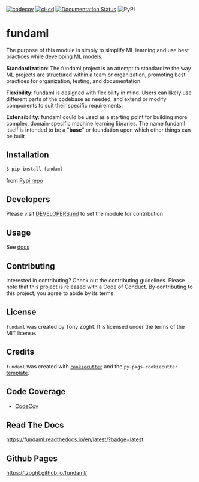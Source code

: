 
[![codecov](https://codecov.io/github/tzoght/mltz-base/branch/main/graph/badge.svg?token=UB03POGOUB)](https://codecov.io/github/tzoght/mltz-base)
[![ci-cd](https://github.com/tzoght/mltz-base/actions/workflows/ci-cd.yml/badge.svg?branch=main)](https://github.com/tzoght/mltz-base/actions/workflows/ci-cd.yml) [![Documentation Status](https://readthedocs.org/projects/mltz-base/badge/?version=latest)](https://mltz-base.readthedocs.io/en/latest/?badge=latest) ![PyPI](https://img.shields.io/pypi/v/mltz_base)

# fundaml

The purpose of this module is simply to simplify ML learning and use best practices while developing ML models. 

**Standardization**: The fundaml project is an attempt to standardize the way ML projects are structured within a team or organization, promoting best practices for organization, testing, and documentation.

**Flexibility**: fundaml is designed with flexibility in mind. Users can likely use different parts of the codebase as needed, and extend or modify components to suit their specific requirements.

**Extensibility**: fundaml could be used as a starting point for building more complex, domain-specific machine learning libraries. The name fundaml itself is intended to be a "**base**" or foundation upon which other things can be built.


## Installation

```bash
$ pip install fundaml
```
from  [Pypi repo](https://pypi.org/project/fundaml)

## Developers

Please visit [DEVELOPERS.md](https://github.com/tzoght/fundaml/blob/main/DEVELOPERS.md) to set the module for contribution 

## Usage

See [docs](https://github.com/tzoght/fundaml/blob/main/docs/example.ipynb)

## Contributing

Interested in contributing? Check out the contributing guidelines. Please note that this project is released with a Code of Conduct. By contributing to this project, you agree to abide by its terms.

## License

`fundaml` was created by Tony Zoght. It is licensed under the terms of the MIT license.

## Credits

`fundaml` was created with [`cookiecutter`](https://cookiecutter.readthedocs.io/en/latest/) and the `py-pkgs-cookiecutter` [template](https://github.com/py-pkgs/py-pkgs-cookiecutter).


## Code Coverage
* [CodeCov](https://app.codecov.io/github/tzoght/fundaml) 

## Read The Docs
https://fundaml.readthedocs.io/en/latest/?badge=latest

## Github Pages
https://tzoght.github.io/fundaml/

